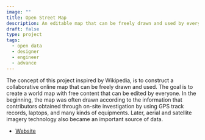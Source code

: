 ```yaml
---
image: ""
title: Open Street Map
description: An editable map that can be freely drawn and used by everyone.
draft: false
type: project
tags:
  - open data
  - designer
  - engineer
  - advance
---
```

The concept of this project inspired by Wikipedia, is to construct a collaborative online map that can be freely drawn and used. The goal is to create a world map with free content that can be edited by everyone. In the beginning, the map was often drawn according to the information that contributors obtained through on-site investigation by using GPS track records, laptops, and many kinds of equipments. Later, aerial and satellite imagery technology also became an important source of data.

- [Website](https://www.openstreetmap.org/#map=7/23.611/120.768)
